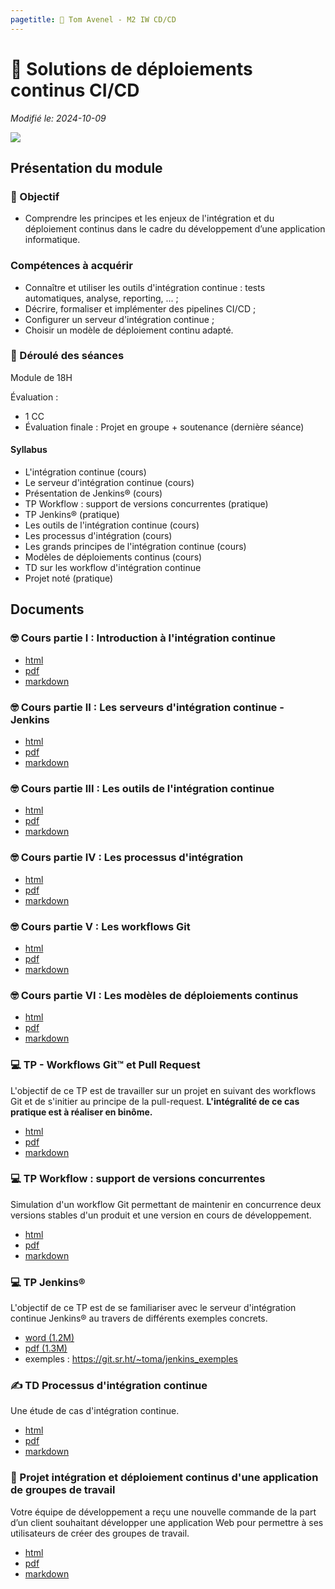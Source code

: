 ```yaml
---
pagetitle:  Tom Avenel - M2 IW CD/CD
---
```


#  Solutions de déploiements continus CI/CD

_Modifié le: 2024-10-09_

![](/resources/images/cover/cicd.jpg)

## Présentation du module

### 🎯 Objectif
 
- Comprendre les principes et les enjeux de l'intégration et du déploiement continus dans le cadre du développement d’une application informatique.

### Compétences à acquérir

- Connaître et utiliser les outils d'intégration continue : tests automatiques, analyse, reporting, ... ;
- Décrire, formaliser et implémenter des pipelines CI/CD ;
- Configurer un serveur d'intégration continue ;
- Choisir un modèle de déploiement continu adapté.

### 📅 Déroulé des séances

Module de 18H

Évaluation :

- 1 CC
- Évaluation finale : Projet en groupe + soutenance (dernière séance)

#### Syllabus

- L'intégration continue (cours)
- Le serveur d'intégration continue (cours)
- Présentation de Jenkins® (cours)
- TP Workflow : support de versions concurrentes (pratique)
- TP Jenkins® (pratique)
- Les outils de l'intégration continue (cours)
- Les processus d'intégration (cours)
- Les grands principes de l'intégration continue (cours)
- Modèles de déploiements continus (cours)
- TD sur les workflow d'intégration continue
- Projet noté (pratique)

## Documents

### 🤓 Cours partie I : Introduction à l'intégration continue 

- [html](/cours/ci/cours-intro-ci.html)
- [pdf](/cours/ci/cours-intro-ci.pdf)
- [markdown](/cours/ci/cours-intro-ci.md)

### 🤓 Cours partie II : Les serveurs d'intégration continue - Jenkins

- [html](/cours/ci/cours-serveur-ci.html)
- [pdf](/cours/ci/cours-serveur-ci.pdf)
- [markdown](/cours/ci/cours-serveur-ci.md)

### 🤓 Cours partie III : Les outils de l'intégration continue

- [html](/cours/ci/cours-outils-ci.html)
- [pdf](/cours/ci/cours-outils-ci.pdf)
- [markdown](/cours/ci/cours-outils-ci.md)

### 🤓 Cours partie IV : Les processus d'intégration

- [html](/cours/ci/cours-process-integration-ci.html)
- [pdf](/cours/ci/cours-process-integration-ci.pdf)
- [markdown](/cours/ci/cours-process-integration-ci.md)

### 🤓 Cours partie V : Les workflows Git

- [html](/cours/git/git-cours.html)
- [pdf](/cours/git/git-cours.pdf)
- [markdown](/cours/git/git-cours.md)

### 🤓 Cours partie VI : Les modèles de déploiements continus

- [html](/cours/ci/cours-modeles-cd.html)
- [pdf](/cours/ci/cours-modeles-cd.pdf)
- [markdown](/cours/ci/cours-modeles-cd.md)

### 💻 TP - Workflows Git™ et Pull Request

 L'objectif de ce TP est de travailler sur un projet en suivant des workflows Git et de s'initier au principe de la pull-request.
 **L'intégralité de ce cas pratique est à réaliser en binôme.**

- [html](/cours/git/git-tp-workflows-pr.html)
- [pdf](/cours/git/git-tp-workflows-pr.pdf)
- [markdown](/cours/git/git-tp-workflows-pr.md)

### 💻 TP Workflow : support de versions concurrentes

Simulation d'un workflow Git permettant de maintenir en concurrence deux versions stables d'un produit et une version en cours de développement.

- [html](/cours/ci/td_workflow_versions_concurrentes.html)
- [pdf](/cours/ci/td_workflow_versions_concurrentes.pdf)
- [markdown](/cours/ci/td_workflow_versions_concurrentes.md)

### 💻 TP Jenkins® 

L'objectif de ce TP est de se familiariser avec le serveur d'intégration continue Jenkins® au travers de différents exemples concrets. 

- [word (1.2M)](/cours/jenkins/tp-jenkins.docx)
- [pdf (1.3M)](/cours/jenkins/tp-jenkins.pdf)
- exemples : <https://git.sr.ht/~toma/jenkins_exemples>

### ✍️ TD Processus d'intégration continue

Une étude de cas d'intégration continue.

- [html](/cours/ci/td_process_ci.html)
- [pdf](/cours/ci/td_process_ci.pdf)
- [markdown](/cours/ci/td_process_ci.md)

### 📌 Projet intégration et déploiement continus d'une application de groupes de travail

Votre équipe de développement a reçu une nouvelle commande de la part d’un client souhaitant développer une application Web pour permettre à ses utilisateurs de créer des groupes de travail.

- [html](/cours/ci/projet_groupes_utilisateurs_ci.html)
- [pdf](/cours/ci/projet_groupes_utilisateurs_ci.pdf)
- [markdown](/cours/ci/projet_groupes_utilisateurs_ci.md)

